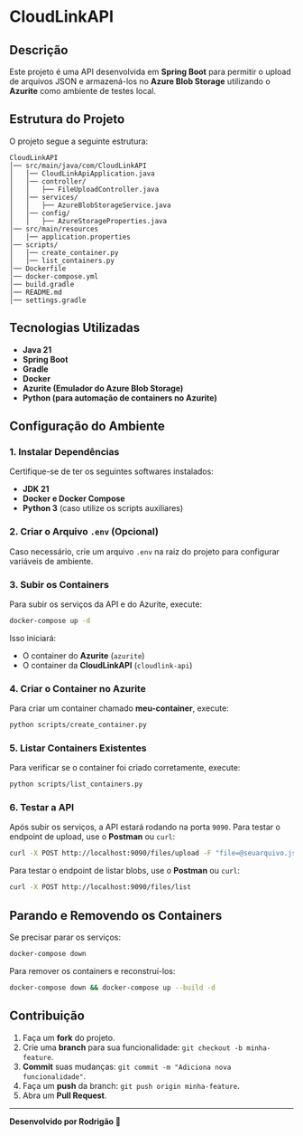 # CloudLinkAPI

## Descrição
Este projeto é uma API desenvolvida em **Spring Boot** para permitir o upload de arquivos JSON e armazená-los no **Azure Blob Storage** utilizando o **Azurite** como ambiente de testes local.

## Estrutura do Projeto
O projeto segue a seguinte estrutura:

```
CloudLinkAPI
│── src/main/java/com/CloudLinkAPI
│   │── CloudLinkApiApplication.java
│   │── controller/
│   │   ├── FileUploadController.java
│   │── services/
│   │   ├── AzureBlobStorageService.java
│   │── config/
│   │   ├── AzureStorageProperties.java
│── src/main/resources
│   │── application.properties
│── scripts/
│   │── create_container.py
│   │── list_containers.py
│── Dockerfile
│── docker-compose.yml
│── build.gradle
│── README.md
│── settings.gradle
```

## Tecnologias Utilizadas
- **Java 21**
- **Spring Boot**
- **Gradle**
- **Docker**
- **Azurite (Emulador do Azure Blob Storage)**
- **Python (para automação de containers no Azurite)**

## Configuração do Ambiente

### 1. Instalar Dependências
Certifique-se de ter os seguintes softwares instalados:
- **JDK 21**
- **Docker e Docker Compose**
- **Python 3** (caso utilize os scripts auxiliares)

### 2. Criar o Arquivo `.env` (Opcional)
Caso necessário, crie um arquivo `.env` na raiz do projeto para configurar variáveis de ambiente.

### 3. Subir os Containers
Para subir os serviços da API e do Azurite, execute:

```sh
docker-compose up -d
```

Isso iniciará:
- O container do **Azurite** (`azurite`)
- O container da **CloudLinkAPI** (`cloudlink-api`)

### 4. Criar o Container no Azurite
Para criar um container chamado **meu-container**, execute:

```sh
python scripts/create_container.py
```

### 5. Listar Containers Existentes
Para verificar se o container foi criado corretamente, execute:

```sh
python scripts/list_containers.py
```

### 6. Testar a API
Após subir os serviços, a API estará rodando na porta `9090`. Para testar o endpoint de upload, use o **Postman** ou `curl`:

```sh
curl -X POST http://localhost:9090/files/upload -F "file=@seuarquivo.json"
```
Para testar o endpoint de listar blobs, use o **Postman** ou `curl`:

```sh
curl -X POST http://localhost:9090/files/list 
```

## Parando e Removendo os Containers
Se precisar parar os serviços:

```sh
docker-compose down
```

Para remover os containers e reconstruí-los:

```sh
docker-compose down && docker-compose up --build -d
```

## Contribuição
1. Faça um **fork** do projeto.
2. Crie uma **branch** para sua funcionalidade: `git checkout -b minha-feature`.
3. **Commit** suas mudanças: `git commit -m "Adiciona nova funcionalidade"`.
4. Faça um **push** da branch: `git push origin minha-feature`.
5. Abra um **Pull Request**.

---
**Desenvolvido por Rodrigão 🚀**

